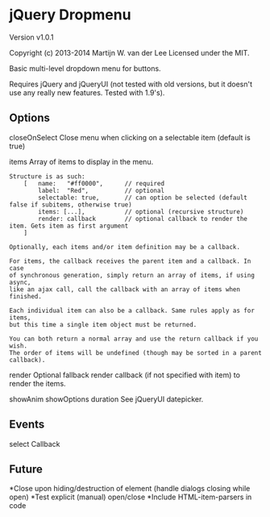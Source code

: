 jQuery Dropmenu
===============
Version v1.0.1

Copyright (c) 2013-2014 Martijn W. van der Lee
Licensed under the MIT.

Basic multi-level dropdown menu for buttons.

Requires jQuery and jQueryUI (not tested with old versions, but it doesn't use
any really new features. Tested with 1.9's).

Options
-------
closeOnSelect
	Close menu when clicking on a selectable item (default is true)

items
	Array of items to display in the menu.

	Structure is as such:
		[	name:	"#ff0000",		// required
			label:	"Red",			// optional
			selectable: true,		// can option be selected (default false if subitems, otherwise true)
			items: [...],			// optional (recursive structure)
			render:	callback		// optional callback to render the item. Gets item as first argument
		]

	Optionally, each items and/or item definition may be a callback.

	For items, the callback receives the parent item and a callback. In case
	of synchronous generation, simply return an array of items, if using async,
	like an ajax call, call the callback with an array of items when finished.

	Each individual item can also be a callback. Same rules apply as for items,
	but this time a single item object must be returned.

	You can both return a normal array and use the return callback if you wish.
	The order of items will be undefined (though may be sorted in a parent
	callback).

render
	Optional fallback render callback (if not specified with item) to render the items.

showAnim
showOptions
duration
	See jQueryUI datepicker.

Events
------
select
	Callback

Future
------
*Close upon hiding/destruction of element (handle dialogs closing while open)
*Test explicit (manual) open/close
*Include HTML-item-parsers in code